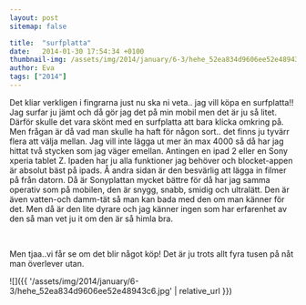 ```yaml
---
layout: post
sitemap: false

title:  "surfplatta"
date:   2014-01-30 17:54:34 +0100
thumbnail-img: /assets/img/2014/january/6-3/hehe_52ea834d9606ee52e48943c6.jpg
author: Eva
tags: ["2014"]
---
```


Det kliar verkligen i fingrarna just nu ska ni veta.. jag vill köpa en surfplatta!! Jag surfar ju jämt och då gör jag det på min mobil men det är ju så litet. Därför skulle det vara skönt med en surfplatta att bara klicka omkring på. Men frågan är då vad man skulle ha haft för någon sort.. det finns ju tyvärr flera att välja mellan. Jag vill inte lägga ut mer än max 4000 så då har jag hittat två stycken som jag väger emellan. Antingen en ipad 2 eller en Sony xperia tablet Z. Ipaden har ju alla funktioner jag behöver och blocket-appen är absolut bäst på ipads. Å andra sidan är den besvärlig att lägga in filmer på från datorn. Då är Sonyplattan mycket bättre för då har jag samma operativ som på mobilen, den är snygg, snabb, smidig och ultralätt. Den är även vatten-och damm-tät så man kan bada med den om man känner för det. Men då är den lite dyrare och jag känner ingen som har erfarenhet av den så man vet ju it om den är så himla bra. 




 




Men tjaa..vi får se om det blir något köp! Det är ju trots allt fyra tusen på nåt man överlever utan.

![]({{ '/assets/img/2014/january/6-3/hehe_52ea834d9606ee52e48943c6.jpg'  | relative_url }})

